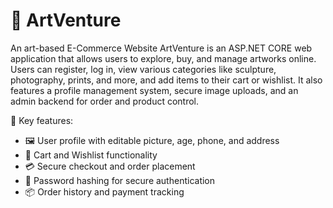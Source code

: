 # 🎨 ArtVenture 
An art-based E-Commerce Website ArtVenture is an ASP.NET CORE web application that allows users to explore, buy, and manage artworks online. Users can register, log in, view various categories like sculpture, photography, prints, and more, and add items to their cart or wishlist. It also features a profile management system, secure image uploads, and an admin backend for order and product control.

🔑 Key features:

- 🖼️ User profile with editable picture, age, phone, and address
- 🛒 Cart and Wishlist functionality
- 💳 Secure checkout and order placement
- 🔐 Password hashing for secure authentication
- 📦 Order history and payment tracking

